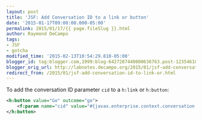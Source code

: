 ```yaml
---
layout: post
title: 'JSF: Add Conversation ID to a link or button'
date: '2015-01-17T09:00:00.000-05:00'
permalink: 2015/01/17/{{ page.fileSlug }}.html
author: Raymond DeCampo
tags:
- JSF
- gotcha
modified_time: '2015-02-13T10:54:29.810-05:00'
blogger_id: tag:blogger.com,1999:blog-6427287440000636763.post-1235461871660335290
blogger_orig_url: http://labnotes.decampo.org/2015/01/jsf-add-conversation-id-to-link-or.html
redirect_from: /2015/01/jsf-add-conversation-id-to-link-or.html
---
```


<!-- excerpt -->
To add the conversation ID parameter `cid` to a `h:link` or `h:button`:

```xml
<h:button value="Go" outcome="go">  
    <f:param name="cid" value="#{javax.enterprise.context.conversation.id}" />
</h:button>
```
